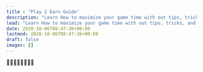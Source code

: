 ```yaml
---
title : "Play 2 Earn Guide"
description: "Learn How to maximize your game time with out tips, tricks, and up to date strategies."
lead: "Learn How to maximize your game time with out tips, tricks, and up to date strategies."
date: 2020-10-06T08:47:36+00:00
lastmod: 2020-10-06T08:47:36+00:00
draft: false
images: []
---
```

🚀🚀🚀🚀🚀🚀🚀🚀